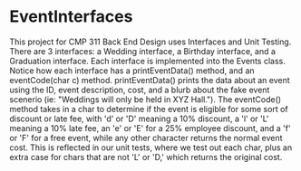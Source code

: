 # EventInterfaces
This project for CMP 311 Back End Design uses Interfaces and Unit Testing. There are 3 interfaces: a Wedding interface, a Birthday interface, and a Graduation interface. 
Each interface is implemented into the Events class. Notice how each interface has a printEventData() method, and an eventCode(char c) method. printEventData() prints the data about an event using the ID, event description, cost, and a blurb about the fake event scenerio (ie: "Weddings will only be held in XYZ Hall."). The eventCode() method takes in a char to determine if the event is eligible for some sort of discount or late fee, with 'd' or 'D' meaning a 10% discount, a 'l' or 'L' meaning a 10% late fee, an 'e' or 'E' for a 25% employee discount, and a 'f' or 'F' for a free event, while any other character returns the normal event cost. This is reflected in our unit tests, where we test out each char, plus an extra case for chars that are not 'L' or 'D,' which returns the original cost.
